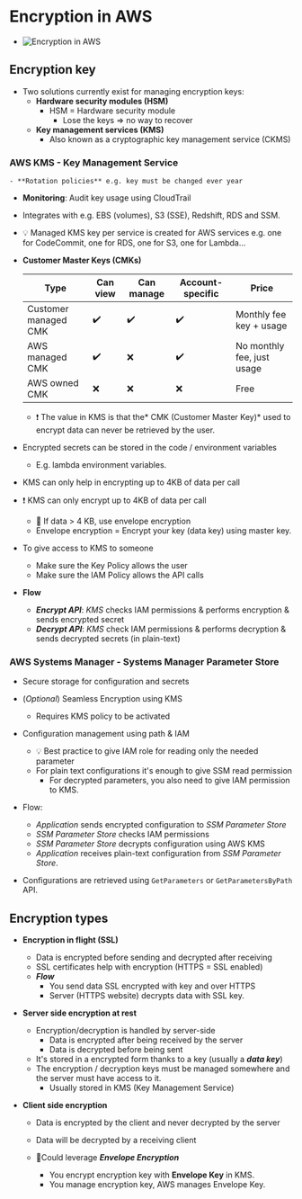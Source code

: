 # Encryption in AWS

- ![Encryption in AWS](img/encryption/encryption-in-aws.png)

## Encryption key

- Two solutions currently exist for managing encryption keys:
  - **Hardware security modules (HSM)**
    - HSM = Hardware security module
      - Lose the keys => no way to recover
  - **Key management services (KMS)**
    - Also known as a cryptographic key management service (CKMS)

### AWS KMS - Key Management Service

    - **Rotation policies** e.g. key must be changed ever year
- **Monitoring**: Audit key usage using CloudTrail
- Integrates with e.g. EBS (volumes), S3 (SSE), Redshift, RDS and SSM.

- 💡 Managed KMS key per service is created for AWS services e.g. one for CodeCommit, one for RDS, one for S3, one for Lambda...

- **Customer Master Keys (CMKs)**

    | Type | Can view | Can manage | Account-specific | Price |
    | ---- | ---- | ------ | ------------------- | -- |
    | Customer managed CMK | ✔️ | ✔️ | ✔️ |  Monthly fee key + usage |
    | AWS managed CMK | ✔️ | ❌ | ️✔️ | No monthly fee, just usage |
    | AWS owned CMK | ❌ | ❌ | ❌ | Free |
  - ❗ The value in KMS is that the* CMK (Customer Master Key)* used to encrypt data can never be retrieved by the user.

- Encrypted secrets can be stored in the code / environment variables
  - E.g. lambda environment variables.

- KMS can only help in encrypting up to 4KB of data per call
- ❗ KMS can only encrypt up to 4KB of data per call
  - 📝 If data > 4 KB, use envelope encryption
  - Envelope encryption = Encrypt your key (data key) using master key.
- To give access to KMS to someone
  - Make sure the Key Policy allows the user
  - Make sure the IAM Policy allows the API calls
- **Flow**
  - ***Encrypt API***: *KMS* checks IAM permissions & performs encryption & sends encrypted secret
  - ***Decrypt API***: *KMS* check IAM permissions & performs decryption & sends decrypted secrets (in plain-text)

### AWS Systems Manager - Systems Manager Parameter Store

- Secure storage for configuration and secrets
- (*Optional*) Seamless Encryption using KMS
  - Requires KMS policy to be activated

- Configuration management using path & IAM
  - 💡 Best practice to give IAM role for reading only the needed parameter
  - For plain text configurations it's enough to give SSM read permission
    - For decrypted parameters, you also need to give IAM permission to KMS.

- Flow:
  - *Application* sends encrypted configuration to *SSM Parameter Store*
  - *SSM Parameter Store* checks IAM permissions
  - *SSM Parameter Store* decrypts configuration using AWS KMS
  - *Application* receives plain-text configuration from *SSM Parameter Store*.
- Configurations are retrieved using `GetParameters` or `GetParametersByPath` API.

## Encryption types

- **Encryption in flight (SSL)**
  - Data is encrypted before sending and decrypted after receiving
  - SSL certificates help with encryption (HTTPS = SSL enabled)
  - ***Flow***
    - You send data SSL encrypted with key and over HTTPS
    - Server (HTTPS website) decrypts data with SSL key.
    
- **Server side encryption at rest**
  - Encryption/decryption is handled by server-side
    - Data is encrypted after being received by the server
    - Data is decrypted before being sent
  - It's stored in a encrypted form thanks to a key (usually a ***data key***)
  - The encryption / decryption keys must be managed somewhere and the server must have access to it.
    - Usually stored in KMS (Key Management Service)
  
- **Client side encryption**
  - Data is encrypted by the client and never decrypted by the server
  - Data will be decrypted by a receiving client
  
  - 📝Could leverage ***Envelope Encryption***
    - You encrypt encryption key with **Envelope Key** in KMS.
    - You manage encryption key, AWS manages Envelope Key.

